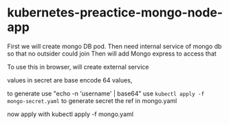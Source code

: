 # kubernetes-preactice-mongo-node-app

First we will create mongo DB pod.
Then need internal service of mongo db so that no outsider could join
Then will add Mongo express to access that

To use this in browser, will create external service

values in secret are base encode 64 values,

to generate use "echo -n 'username' | base64"
use `kubectl apply -f mongo-secret.yaml` to generate secret the ref in mongo.yaml

now apply with kubectl apply -f mongo.yaml
